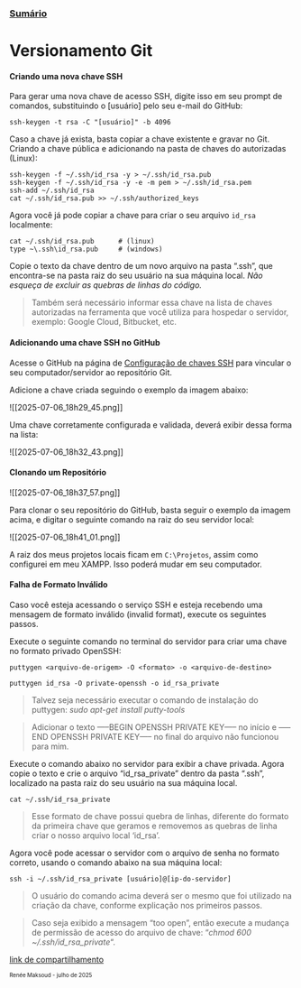 ### [Sumário](<https://maksoud.github.io/Sumário>)

# Versionamento Git

#### Criando uma nova chave SSH

Para gerar uma nova chave de acesso SSH, digite isso em seu prompt de comandos, substituindo o [usuário] pelo seu e-mail do GitHub:

```shell
ssh-keygen -t rsa -C "[usuário]" -b 4096
```

Caso a chave já exista, basta copiar a chave existente e gravar no Git.
Criando a chave pública e adicionando na pasta de chaves do autorizadas (Linux):

```shell
ssh-keygen -f ~/.ssh/id_rsa -y > ~/.ssh/id_rsa.pub
ssh-keygen -f ~/.ssh/id_rsa -y -e -m pem > ~/.ssh/id_rsa.pem
ssh-add ~/.ssh/id_rsa
cat ~/.ssh/id_rsa.pub >> ~/.ssh/authorized_keys
```

Agora você já pode copiar a chave para criar o seu arquivo `id_rsa` localmente:

```shell
cat ~/.ssh/id_rsa.pub      # (linux)
type ~\.ssh\id_rsa.pub     # (windows)
```

Copie o texto da chave dentro de um novo arquivo na pasta “.ssh”, que encontra-se na pasta raiz do seu usuário na sua máquina local. _Não esqueça de excluir as quebras de linhas do código._

> Também será necessário informar essa chave na lista de chaves autorizadas na ferramenta que você utiliza para hospedar o servidor, exemplo: Google Cloud, Bitbucket, etc.

#### Adicionando uma chave SSH no GitHub

Acesse o GitHub na página de [Configuração de chaves SSH](<https://github.com/settings/ssh/new>) para vincular o seu computador/servidor ao repositório Git.

Adicione a chave criada seguindo o exemplo da imagem abaixo:

![[2025-07-06_18h29_45.png]]

Uma chave corretamente configurada e validada, deverá exibir dessa forma na lista:

![[2025-07-06_18h32_43.png]]

#### Clonando um Repositório

![[2025-07-06_18h37_57.png]]

Para clonar o seu repositório do GitHub, basta seguir o exemplo da imagem acima, e digitar o seguinte comando na raiz do seu servidor local:

![[2025-07-06_18h41_01.png]]

A raiz dos meus projetos locais ficam em `C:\Projetos`, assim como configurei em meu XAMPP. Isso poderá mudar em seu computador.

#### Falha de Formato Inválido

Caso você esteja acessando o serviço SSH e esteja recebendo uma mensagem de formato inválido (invalid format), execute os seguintes passos.

Execute o seguinte comando no terminal do servidor para criar uma chave no formato privado OpenSSH:  

`puttygen <arquivo-de-origem> -O <formato> -o <arquivo-de-destino>`

```shell
puttygen id_rsa -O private-openssh -o id_rsa_private
```

> Talvez seja necessário executar o comando de instalação do puttygen: _sudo apt-get install putty-tools_

> Adicionar o texto —–BEGIN OPENSSH PRIVATE KEY—– no início e —–END OPENSSH PRIVATE KEY—– no final do arquivo não funcionou para mim.

Execute o comando abaixo no servidor para exibir a chave privada. Agora copie o texto e crie o arquivo “id_rsa_private” dentro da pasta “.ssh”, localizado na pasta raiz do seu usuário na sua máquina local.

```shell
cat ~/.ssh/id_rsa_private
```

> Esse formato de chave possui quebra de linhas, diferente do formato da primeira chave que geramos e removemos as quebras de linha criar o nosso arquivo local ‘id_rsa’.

Agora você pode acessar o servidor com o arquivo de senha no formato correto, usando o comando abaixo na sua máquina local:

```shell
ssh -i ~/.ssh/id_rsa_private [usuário]@[ip-do-servidor]
```

> O usuário do comando acima deverá ser o mesmo que foi utilizado na criação da chave, conforme explicação nos primeiros passos.

> Caso seja exibido a mensagem “too open”, então execute a mudança de permissão de acesso do arquivo de chave: “_chmod 600 ~/.ssh/id_rsa_private_“.


[link de compartilhamento](<https://maksoud.github.io/Desenvolvimento%20Web/Versionamento%20Git>)

<sup><sub>
Renée Maksoud - julho de 2025
</sub></sup>